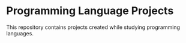 # Programming Language Projects
This repository contains projects created while studying programming languages.
